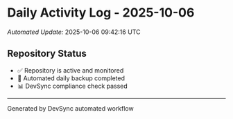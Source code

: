 # Daily Activity Log - 2025-10-06

*Automated Update:* 2025-10-06 09:42:16 UTC

## Repository Status
- ✅ Repository is active and monitored
- 🔄 Automated daily backup completed
- 📊 DevSync compliance check passed

---
Generated by DevSync automated workflow
